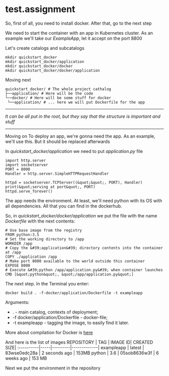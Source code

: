 # test.assignment
So, first of all, you need to install docker. After that, go to the next step

We need to start the container with an app in Kubernetes cluster. As an example we'll take our _ExampleApp_, let it accept on the port 8800

Let's create catalogs and subcatalogs

    
    mkdir quickstart_docker
    mkdir quickstart_docker/application
    mkdir quickstart_docker/docker
    mkdir quickstart_docker/docker/application
Moving next 

    quickstart_docker/ # The whole project cathalog
    ├──application/ # Here will be the code
    └──docker/ # Here will be some stuff for docker
     └──application/ # ... here we will put Dockerfile for the app

---
_It can be all put in the root, but they say that the structure is important and stuff_

---

Moving on 
To deploy an app, we're gonna need the app. As an example, we'll use this. But it should be replaced afterwards

In _quickstart_docker/application_ we need to put _application.py_ file 
   
    import http.server
    import socketserver
    PORT = 8000
    Handler = http.server.SimpleHTTPRequestHandler

    httpd = socketserver.TCPServer((&quot;&quot;, PORT), Handler)
    print(&quot;serving at port&quot;, PORT)
    httpd.serve_forever()
The app needs the environment. At least, we'll need python with its OS with all dependencies. All that you can find in the dockerhub.

So, in _quickstart_docker/docker/application_ we put the file with the name _Dockerfile_ with the next contents:

    # Use base image from the registry
    FROM python:3.5
    # Set the working directory to /app
    WORKDIR /app
    # Copy the &#39;application&#39; directory contents into the container at /app
    COPY ./application /app
    # Make port 8000 available to the world outside this container
    EXPOSE 8000
    # Execute &#39;python /app/application.py&#39; when container launches
    CMD [&quot;python&quot;, &quot;/app/application.py&quot;]
The next step. In the Terminal you enter:

    docker build . -f-docker/application/Dockerfile -t exampleapp
Arguments: 
* . - main catalog, contexts of deployment; 
* -f docker/application/Dockerfile - docker-file;
*  -t exampleapp - tagging the image, to easily find it later.

More about compilation for Docker is [here](https://docs.docker.com/engine/reference/builder/.)

And here is the list of images
REPOSITORY | TAG | IMAGE ID| CREATED SIZE| 
:----------|-----|---------|-------------|
exampleapp | latest | 83wse0edc28a | 2 seconds ago | 153MB
python | 3.6 | 05sob8636w3f | 6 weeks ago | 153 MB

Next we put the environment in the repository 
